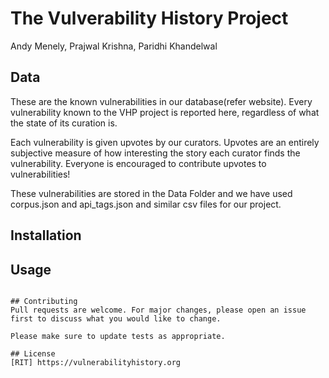# The Vulverability History Project
Andy Menely, Prajwal Krishna, Paridhi Khandelwal

## Data
These are the known vulnerabilities in our database(refer website). Every vulnerability known to the VHP project is reported here, regardless of what the state of its curation is.

Each vulnerability is given upvotes  by our curators. Upvotes are an entirely subjective measure of how interesting the story each curator finds the vulnerability. Everyone is encouraged to contribute upvotes to vulnerabilities! 

These vulnerabilities are stored in the Data Folder and we have used corpus.json and api_tags.json and similar csv files for our project.

## Installation




## Usage


```

## Contributing
Pull requests are welcome. For major changes, please open an issue first to discuss what you would like to change.

Please make sure to update tests as appropriate.

## License
[RIT] https://vulnerabilityhistory.org
